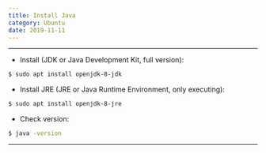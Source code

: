 ```yaml
---
title: Install Java
category: Ubuntu
date: 2019-11-11
---
```


-----

* Install (JDK or Java Development Kit, full version):
```bash
$ sudo apt install openjdk-8-jdk
```

* Install JRE (JRE or Java Runtime Environment, only executing):
```bash
$ sudo apt install openjdk-8-jre
```

* Check version:
```bash
$ java -version
```

-----